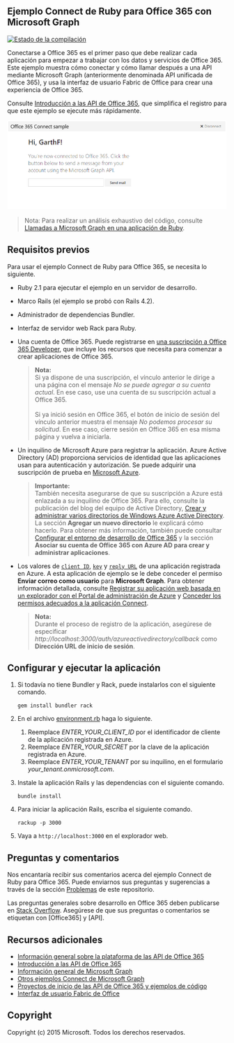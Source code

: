 ## Ejemplo Connect de Ruby para Office 365 con Microsoft Graph

[ ![Estado de la compilación](https://api.travis-ci.org/microsoftgraph/ruby-connect-rest-sample.svg?branch=master)](https://travis-ci.org/microsoftgraph/ruby-connect-rest-sample)  

Conectarse a Office 365 es el primer paso que debe realizar cada aplicación para empezar a trabajar con los datos y servicios de Office 365. Este ejemplo muestra cómo conectar y cómo llamar después a una API mediante Microsoft Graph (anteriormente denominada API unificada de Office 365), y usa la interfaz de usuario Fabric de Office para crear una experiencia de Office 365.

Consulte [Introducción a las API de Office 365](http://dev.office.com/getting-started/office365apis?platform=option-ruby#setup), que simplifica el registro para que este ejemplo se ejecute más rápidamente.

![Captura de pantalla del ejemplo Connect de Ruby para Office 365](../readme-images/O365-Ruby-Microsoft-Graph-Connect.png)  

> Nota: Para realizar un análisis exhaustivo del código, consulte [Llamadas a Microsoft Graph en una aplicación de Ruby](https://graph.microsoft.io/es-es/docs/platform/ruby).

## Requisitos previos

Para usar el ejemplo Connect de Ruby para Office 365, se necesita lo siguiente.

* Ruby 2.1 para ejecutar el ejemplo en un servidor de desarrollo.
* Marco Rails (el ejemplo se probó con Rails 4.2).
* Administrador de dependencias Bundler.
* Interfaz de servidor web Rack para Ruby.
* Una cuenta de Office 365. Puede registrarse en [una suscripción a Office 365 Developer](https://aka.ms/devprogramsignup), que incluye los recursos que necesita para comenzar a crear aplicaciones de Office 365.

    > **Nota:**<br /> 
	Si ya dispone de una suscripción, el vínculo anterior le dirige a una página con el mensaje *No se puede agregar a su cuenta actual*. En ese caso, use una cuenta de su suscripción actual a Office 365.<br /><br /> 
	Si ya inició sesión en Office 365, el botón de inicio de sesión del vínculo anterior muestra el mensaje *No podemos procesar su solicitud*. En ese caso, cierre sesión en Office 365 en esa misma página y vuelva a iniciarla.
* Un inquilino de Microsoft Azure para registrar la aplicación. Azure Active Directory (AD) proporciona servicios de identidad que las aplicaciones usan para autenticación y autorización. Se puede adquirir una suscripción de prueba en [Microsoft Azure](https://account.windowsazure.com/SignUp).

    > **Importante:**<br />
	También necesita asegurarse de que su suscripción a Azure está enlazada a su inquilino de Office 365. Para ello, consulte la publicación del blog del equipo de Active Directory, [Crear y administrar varios directorios de Windows Azure Active Directory](http://blogs.technet.com/b/ad/archive/2013/11/08/creating-and-managing-multiple-windows-azure-active-directories.aspx). La sección **Agregar un nuevo directorio** le explicará cómo hacerlo. Para obtener más información, también puede consultar [Configurar el entorno de desarrollo de Office 365](https://msdn.microsoft.com/office/office365/howto/setup-development-environment#bk_CreateAzureSubscription) y la sección **Asociar su cuenta de Office 365 con Azure AD para crear y administrar aplicaciones**.
* Los valores de [```client ID```](app/Constants.rb#L29), [```key```](app/Constants.rb#L30) y [```reply URL```](app/Constants.rb#L31) de una aplicación registrada en Azure. A esta aplicación de ejemplo se le debe conceder el permiso **Enviar correo como usuario** para **Microsoft Graph**. Para obtener información detallada, consulte [Registrar su aplicación web basada en un explorador con el Portal de administración de Azure](https://msdn.microsoft.com/office/office365/HowTo/add-common-consent-manually#bk_RegisterWebApp) y [Conceder los permisos adecuados a la aplicación Connect](https://github.com/OfficeDev/O365-Ruby-Microsoft-Graph-Connect/wiki/Grant-permissions-to-the-Connect-application-in-Azure).

     > **Nota:**<br />
	 Durante el proceso de registro de la aplicación, asegúrese de especificar *http://localhost:3000/auth/azureactivedirectory/callback* como **Dirección URL de inicio de sesión**.

## Configurar y ejecutar la aplicación

1. Si todavía no tiene Bundler y Rack, puede instalarlos con el siguiente comando.

	```
	gem install bundler rack
	```
2. En el archivo [environment.rb](config/environment.rb) haga lo siguiente.
    1. Reemplace *ENTER_YOUR_CLIENT_ID* por el identificador de cliente de la aplicación registrada en Azure.
    2. Reemplace *ENTER_YOUR_SECRET* por la clave de la aplicación registrada en Azure.
    3. Reemplace *ENTER_YOUR_TENANT* por su inquilino, en el formulario *your_tenant.onmicrosoft.com*.
3. Instale la aplicación Rails y las dependencias con el siguiente comando.

	```
	bundle install
	```
4. Para iniciar la aplicación Rails, escriba el siguiente comando.

	```
	rackup -p 3000
	```
5. Vaya a ```http://localhost:3000``` en el explorador web.

## Preguntas y comentarios

Nos encantaría recibir sus comentarios acerca del ejemplo Connect de Ruby para Office 365. Puede enviarnos sus preguntas y sugerencias a través de la sección [Problemas](https://github.com/OfficeDev/O365-Ruby-Microsoft-Graph-Connect/issues) de este repositorio.

Las preguntas generales sobre desarrollo en Office 365 deben publicarse en [Stack Overflow](http://stackoverflow.com/questions/tagged/Office365+API). Asegúrese de que sus preguntas o comentarios se etiquetan con [Office365] y [API].
  
## Recursos adicionales

* [Información general sobre la plataforma de las API de Office 365](https://msdn.microsoft.com/office/office365/howto/platform-development-overview)
* [Introducción a las API de Office 365](http://dev.office.com/getting-started/office365apis)
* [Información general de Microsoft Graph](http://graph.microsoft.io/)
* [Otros ejemplos Connect de Microsoft Graph](https://github.com/officedev?utf8=%E2%9C%93&query=Microsoft-Graph-Connect)
* [Proyectos de inicio de las API de Office 365 y ejemplos de código](https://msdn.microsoft.com/office/office365/howto/starter-projects-and-code-samples)
* [Interfaz de usuario Fabric de Office](https://github.com/OfficeDev/Office-UI-Fabric)

## Copyright
Copyright (c) 2015 Microsoft. Todos los derechos reservados.

